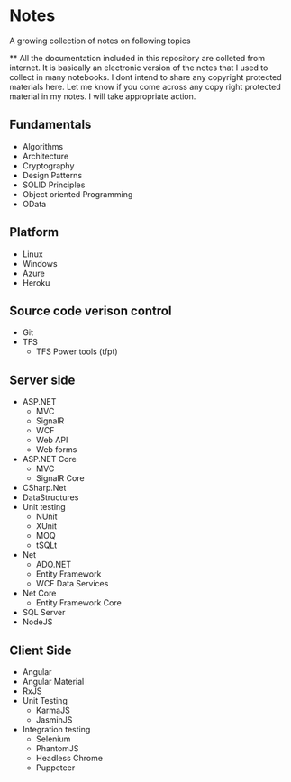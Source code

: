 # Notes
A growing collection of notes on following topics

** All the documentation included in this repository are colleted from internet. It is basically an electronic version of the notes that I used to collect in many notebooks. I dont intend to share any copyright protected materials here. Let me know if you come across any copy right protected material in my notes. I will take appropriate action.

## Fundamentals
* Algorithms
* Architecture
* Cryptography
* Design Patterns
* SOLID Principles 
* Object oriented Programming
* OData
## Platform
* Linux
* Windows
* Azure 
* Heroku
## Source code verison control
* Git
* TFS
    * TFS Power tools (tfpt)
## Server side
* ASP.NET 
    * MVC
    * SignalR 
    * WCF
    * Web API
    * Web forms
* ASP.NET Core
    * MVC
    * SignalR Core
* CSharp.Net
* DataStructures
* Unit testing
    * NUnit
    * XUnit
    * MOQ
    * tSQLt
* Net
    * ADO.NET
    * Entity Framework
    * WCF Data Services
* Net Core
    * Entity Framework Core
* SQL Server
* NodeJS 
## Client Side
* Angular
* Angular Material
* RxJS
* Unit Testing
    * KarmaJS
    * JasminJS 
* Integration testing
    * Selenium 
    * PhantomJS
    * Headless Chrome
    * Puppeteer
